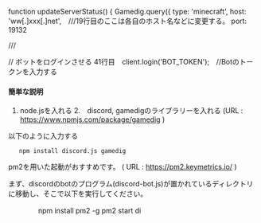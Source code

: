 function updateServerStatus() {
  Gamedig.query({
    type: 'minecraft',
    host: 'ww[.]xxx[.]net',　///19行目のここは各自のホスト名などに変更する。
    port: 19132

///

// ボットをログインさせる
41行目　client.login('BOT_TOKEN');　//Botのトークンを入力する


#### 簡単な説明

1.  node.jsを入れる
2.　discord, gamedigのライブラリーを入れる
(URL : https://www.npmjs.com/package/gamedig )

以下のように入力する

       npm install discord.js gamedig


pm2を用いた起動がおすすめです。
( URL : https://pm2.keymetrics.io/ )

まず、discordのbotのプログラム(discord-bot.js)が置かれているディレクトリに移動し、そこで以下を実行してください。

　　　 　npm install pm2 -g
        pm2 start di


